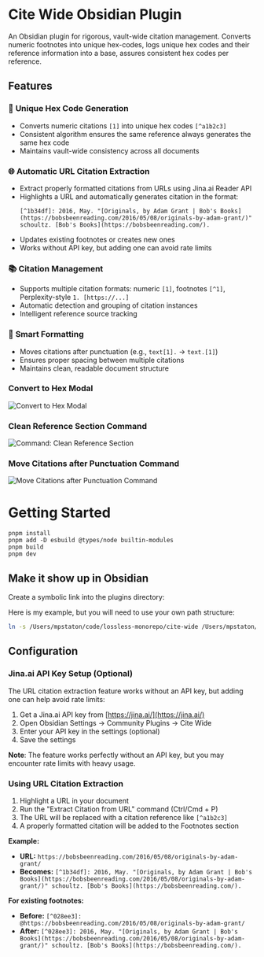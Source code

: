 # Cite Wide Obsidian Plugin

An Obsidian plugin for rigorous, vault-wide citation management. Converts numeric footnotes into unique hex-codes, logs unique hex codes and their reference information into a base, assures consistent hex codes per reference.

## Features

### 🔢 **Unique Hex Code Generation**
- Converts numeric citations `[1]` into unique hex codes `[^a1b2c3]`
- Consistent algorithm ensures the same reference always generates the same hex code
- Maintains vault-wide consistency across all documents

### 🌐 **Automatic URL Citation Extraction**
- Extract properly formatted citations from URLs using Jina.ai Reader API
- Highlights a URL and automatically generates citation in the format:
  ```
  [^1b34df]: 2016, May. "[Originals, by Adam Grant | Bob's Books](https://bobsbeenreading.com/2016/05/08/originals-by-adam-grant/)" schoultz. [Bob's Books](https://bobsbeenreading.com/).
  ```
- Updates existing footnotes or creates new ones
- Works without API key, but adding one can avoid rate limits

### 📚 **Citation Management**
- Supports multiple citation formats: numeric `[1]`, footnotes `[^1]`, Perplexity-style `1. [https://...]`
- Automatic detection and grouping of citation instances
- Intelligent reference source tracking

### 🎨 **Smart Formatting**
- Moves citations after punctuation (e.g., `text[1].` → `text.[1]`)
- Ensures proper spacing between multiple citations
- Maintains clean, readable document structure

### Convert to Hex Modal

![Convert to Hex Modal](https://i.imgur.com/dBMKnV7.gif)

### Clean Reference Section Command

![Command: Clean Reference Section](https://i.imgur.com/usdcU1p.gif)

### Move Citations after Punctuation Command

![Move Citations after Punctuation Command](https://i.imgur.com/xbzDnPT.gif)


# Getting Started

```
pnpm install
pnpm add -D esbuild @types/node builtin-modules
pnpm build
pnpm dev
```

## Make it show up in Obsidian

Create a symbolic link into the plugins directory:

Here is my example, but you will need to use your own path structure:
```bash
ln -s /Users/mpstaton/code/lossless-monorepo/cite-wide /Users/mpstaton/content-md/lossless/.obsidian/plugins/cite-wide
```

## Configuration

### Jina.ai API Key Setup (Optional)

The URL citation extraction feature works without an API key, but adding one can help avoid rate limits:

1. Get a Jina.ai API key from [https://jina.ai/](https://jina.ai/)
2. Open Obsidian Settings → Community Plugins → Cite Wide
3. Enter your API key in the settings (optional)
4. Save the settings

**Note**: The feature works perfectly without an API key, but you may encounter rate limits with heavy usage.

### Using URL Citation Extraction

1. Highlight a URL in your document
2. Run the "Extract Citation from URL" command (Ctrl/Cmd + P)
3. The URL will be replaced with a citation reference like `[^a1b2c3]`
4. A properly formatted citation will be added to the Footnotes section

**Example:**
- **URL:** `https://bobsbeenreading.com/2016/05/08/originals-by-adam-grant/`
- **Becomes:** `[^1b34df]: 2016, May. "[Originals, by Adam Grant | Bob's Books](https://bobsbeenreading.com/2016/05/08/originals-by-adam-grant/)" schoultz. [Bob's Books](https://bobsbeenreading.com/).`

**For existing footnotes:**
- **Before:** `[^028ee3]: @https://bobsbeenreading.com/2016/05/08/originals-by-adam-grant/`
- **After:** `[^028ee3]: 2016, May. "[Originals, by Adam Grant | Bob's Books](https://bobsbeenreading.com/2016/05/08/originals-by-adam-grant/)" schoultz. [Bob's Books](https://bobsbeenreading.com/).`




